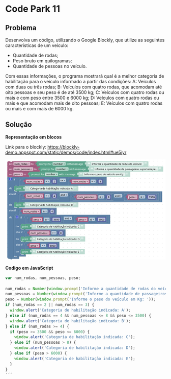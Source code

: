 # Code Park 11

## Problema

Desenvolva um código, utilizando o Google Blockly, que utilize as seguintes características de um veículo:
- Quantidade de rodas;
- Peso bruto em quilogramas;
- Quantidade de pessoas no veículo.

Com essas informações, o programa mostrará qual é a melhor categoria de habilitação para o veículo informado a partir das condições:
A: Veículos com duas ou três rodas;
B: Veículos com quatro rodas, que acomodam até oito pessoas e seu peso é de até 3500 kg;
C: Veículos com quatro rodas ou mais e com peso entre 3500 e 6000 kg;
D: Veículos com quatro rodas ou mais e que acomodam mais de oito pessoas;
E: Veículos com quatro rodas ou mais e com mais de 6000 kg.

## Solução

**Representação em blocos**

Link para o blockly: https://blockly-demo.appspot.com/static/demos/code/index.html#ue5jyr

![Blockly](attachments/11CP_blockly.png)

**Codigo em JavaScript**

```javascript
var num_rodas, num_pessoas, peso;

num_rodas = Number(window.prompt('Informe a quantidade de rodas do veículo: '));
num_pessoas = Number(window.prompt('Informe a quantidade de passageiros suportada pelo veículo: '));
peso = Number(window.prompt('Informe o peso do veículo em Kg: '));
if (num_rodas == 2 || num_rodas == 3) {
  window.alert('Categoria de habilitação indicada: A');
} else if (num_rodas == 4 && num_pessoas <= 8 && peso <= 3500) {
  window.alert('Categoria de habilitação indicada: B');
} else if (num_rodas >= 4) {
  if (peso >= 3500 && peso <= 6000) {
    window.alert('Categoria de habilitação indicada: C');
  } else if (num_pessoas > 8) {
    window.alert('Categoria de habilitação indicada: D');
  } else if (peso > 6000) {
    window.alert('Categoria de habilitação indicada: E');
  }
}
´´´
